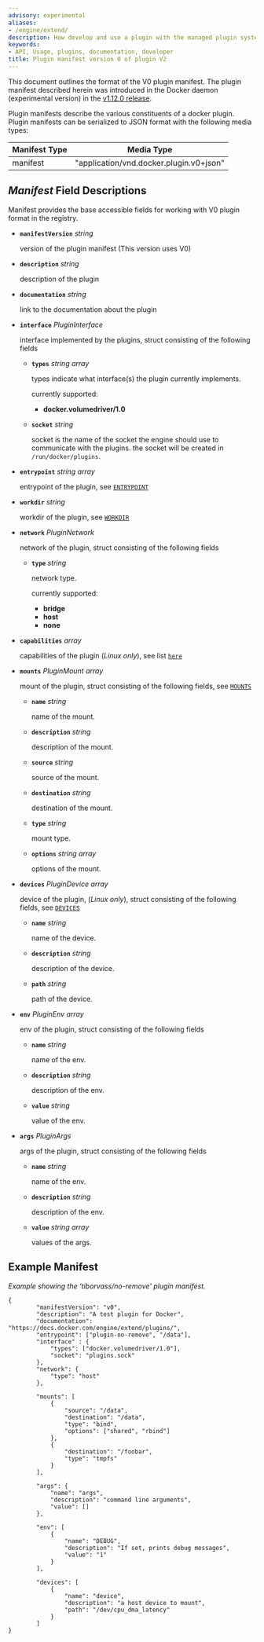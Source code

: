 ```yaml
---
advisory: experimental
aliases:
- /engine/extend/
description: How develop and use a plugin with the managed plugin system
keywords:
- API, Usage, plugins, documentation, developer
title: Plugin manifest version 0 of plugin V2
---
```


This document outlines the format of the V0 plugin manifest. The plugin
manifest described herein was introduced in the Docker daemon (experimental version) in the [v1.12.0
release](https://github.com/docker/docker/commit/f37117045c5398fd3dca8016ea8ca0cb47e7312b).

Plugin manifests describe the various constituents of a docker plugin. Plugin
manifests can be serialized to JSON format with the following media types:

Manifest Type  | Media Type
------------- | -------------
manifest  | "application/vnd.docker.plugin.v0+json"


## *Manifest* Field Descriptions

Manifest provides the base accessible fields for working with V0 plugin format
 in the registry.

- **`manifestVersion`** *string*

	version of the plugin manifest (This version uses V0)

- **`description`** *string*

	description of the plugin

- **`documentation`** *string*

  	link to the documentation about the plugin

- **`interface`** *PluginInterface*

   interface implemented by the plugins, struct consisting of the following fields

    - **`types`** *string array*

      types indicate what interface(s) the plugin currently implements.

      currently supported:

      	- **docker.volumedriver/1.0**

    - **`socket`** *string*

      socket is the name of the socket the engine should use to communicate with the plugins.
      the socket will be created in `/run/docker/plugins`.


- **`entrypoint`** *string array*

   entrypoint of the plugin, see [`ENTRYPOINT`](../reference/builder.md#entrypoint)

- **`workdir`** *string*

   workdir of the plugin, see [`WORKDIR`](../reference/builder.md#workdir)

- **`network`** *PluginNetwork*

   network of the plugin, struct consisting of the following fields

    - **`type`** *string*

      network type.

      currently supported:

      	- **bridge**
      	- **host**
      	- **none**

- **`capabilities`** *array*

   capabilities of the plugin (*Linux only*), see list [`here`](https://github.com/opencontainers/runc/blob/master/libcontainer/SPEC.md#security)

- **`mounts`** *PluginMount array*

   mount of the plugin, struct consisting of the following fields, see [`MOUNTS`](https://github.com/opencontainers/runtime-spec/blob/master/config.md#mounts)

    - **`name`** *string*

	  name of the mount.

    - **`description`** *string*

      description of the mount.

    - **`source`** *string*

	  source of the mount.

    - **`destination`** *string*

	  destination of the mount.

    - **`type`** *string*

      mount type.

    - **`options`** *string array*

	  options of the mount.

- **`devices`** *PluginDevice array*

    device of the plugin, (*Linux only*), struct consisting of the following fields, see [`DEVICES`](https://github.com/opencontainers/runtime-spec/blob/master/config-linux.md#devices)

    - **`name`** *string*

	  name of the device.

    - **`description`** *string*

      description of the device.

    - **`path`** *string*

	  path of the device.

- **`env`** *PluginEnv array*

   env of the plugin, struct consisting of the following fields

    - **`name`** *string*

	  name of the env.

    - **`description`** *string*

      description of the env.

    - **`value`** *string*

	  value of the env.

- **`args`** *PluginArgs*

   args of the plugin, struct consisting of the following fields

    - **`name`** *string*

	  name of the env.

    - **`description`** *string*

      description of the env.

    - **`value`** *string array*

	  values of the args.


## Example Manifest

*Example showing the 'tiborvass/no-remove' plugin manifest.*

```
{
       	"manifestVersion": "v0",
       	"description": "A test plugin for Docker",
       	"documentation": "https://docs.docker.com/engine/extend/plugins/",
       	"entrypoint": ["plugin-no-remove", "/data"],
       	"interface" : {
       		"types": ["docker.volumedriver/1.0"],
       		"socket": "plugins.sock"
       	},
       	"network": {
       		"type": "host"
       	},

       	"mounts": [
       		{
       			"source": "/data",
       			"destination": "/data",
       			"type": "bind",
       			"options": ["shared", "rbind"]
       		},
       		{
       			"destination": "/foobar",
       			"type": "tmpfs"
       		}
       	],

       	"args": {
       		"name": "args",
       		"description": "command line arguments",
       		"value": []
       	},

       	"env": [
       		{
       			"name": "DEBUG",
       			"description": "If set, prints debug messages",
       			"value": "1"
       		}
       	],

       	"devices": [
       		{
       			"name": "device",
       			"description": "a host device to mount",
       			"path": "/dev/cpu_dma_latency"
       		}
       	]
}

```

